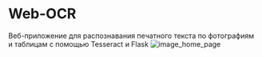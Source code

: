 # Web-OCR
Веб-приложение для распознавания печатного текста по фотографиям и таблицам с помощью Tesseract и Flask
![image_home_page](https://sun9-34.userapi.com/impg/a18xYvWmENf4FivNu0LEDnL4Cj79hGnMwa3rsQ/A84Nny9gMK8.jpg?size=1280x448&quality=96&sign=136cb5f63e7ef7eac819a7d07747f48e&type=album "Домашнаяя страница")

